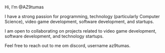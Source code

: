 Hi, I’m @AZ9tumas

I have a strong passion for programming, technology (particularly Computer Science), video game development, software development, and startups.

I am open to collaborating on projects related to video game development, software development, and technology startups.

Feel free to reach out to me om discord, username az9tumas.